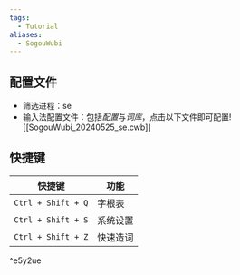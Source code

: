 ```yaml
---
tags:
  - Tutorial
aliases:
  - SogouWubi
---
```

## 配置文件
- 筛选进程：se 
- 输入法配置文件：包括*配置*与*词库*，点击以下文件即可配置![[SogouWubi_20240525_se.cwb]]
## 快捷键

| 快捷键                | 功能   |
| ------------------ | ---- |
| `Ctrl + Shift + Q` | 字根表  |
| `Ctrl + Shift + S` | 系统设置 |
| `Ctrl + Shift + Z` | 快速造词 |

^e5y2ue
